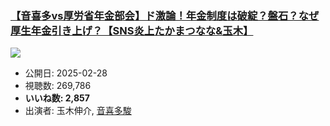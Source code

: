 ### [【音喜多vs厚労省年金部会】ド激論！年金制度は破綻？盤石？なぜ厚生年金引き上げ？【SNS炎上たかまつなな&玉木】](https://www.youtube.com/watch?v=amf9VwY2ZNA)
[![](https://img.youtube.com/vi/amf9VwY2ZNA/sddefault.jpg)](https://www.youtube.com/watch?v=amf9VwY2ZNA)
-   公開日: 2025-02-28
-   視聴数: 269,786
-   **いいね数: 2,857**
-   出演者: 玉木伸介, [音喜多駿](/rehacq_fan/people/音喜多駿 "wikilink")
